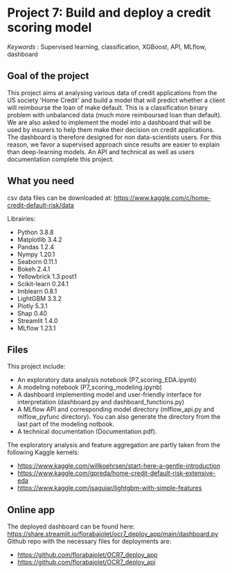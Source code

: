 # Project 7: Build and deploy a credit scoring model

*Keywords* : Supervised learning, classification, XGBoost, API, MLflow, dashboard

## Goal of the project
This project aims at analysing various data of credit applications from the US society 'Home Credit' 
and build a model that will predict whether a client will reimbourse the loan of make default.
This is a classification binary problem with unbalanced data (much more reimboursed loan than default).
We are also asked to implement the model into a dashboard that will be used by insurers to help them 
make their decision on credit applications. The dashboard is therefore designed for non data-scientists users.
For this reason, we favor a supervised approach since results are easier to explain than deep-learning models.
An API and technical as well as users documentation complete this project.


## What you need
csv data files can be downloaded at: https://www.kaggle.com/c/home-credit-default-risk/data

Librairies:
- Python 3.8.8
- Matplotlib 3.4.2
- Pandas 1.2.4
- Nympy 1.20.1
- Seaborn 0.11.1
- Bokeh 2.4.1
- Yellowbrick 1.3.post1
- Scikit-learn 0.24.1
- Imblearn 0.8.1
- LightGBM 3.3.2
- Plotly 5.3.1
- Shap 0.40
- Streamlit 1.4.0
- MLflow 1.23.1

## Files
This project include:
* An exploratory data analysis notebook (P7_scoring_EDA.ipynb)
* A modeling notebook (P7_scoring_modeling.ipynb)
* A dashboard implementing model and user-friendly interface for interpretation (dashboard.py and dashboard_functions.py)
* A MLflow API and corresponding model directory (mlflow_api.py and mlflow_pyfunc directory). You can also generate the directory from the last part of the modeling notbook.
* A technical documentation (Documentation.pdf).

The exploratory analysis and feature aggregation are partly taken from the following Kaggle kernels:
- https://www.kaggle.com/willkoehrsen/start-here-a-gentle-introduction
- https://www.kaggle.com/gpreda/home-credit-default-risk-extensive-eda
- https://www.kaggle.com/jsaguiar/lightgbm-with-simple-features

## Online app
The deployed dashboard can be found here: https://share.streamlit.io/florabajolet/ocr7_deploy_app/main/dashboard.py
Github repo with the necessary files for deployments are:
* https://github.com/florabajolet/OCR7_deploy_app
* https://github.com/florabajolet/OCR7_deploy_api

